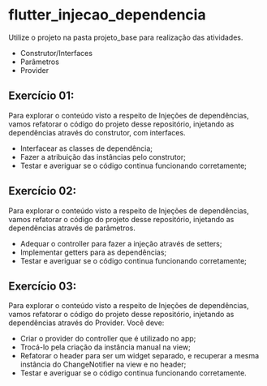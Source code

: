 # flutter_injecao_dependencia

Utilize o projeto na pasta projeto_base para realização das atividades.

- Construtor/Interfaces
- Parâmetros
- Provider

## Exercício 01:

Para explorar o conteúdo visto a respeito de Injeções de dependências, vamos refatorar o código do projeto desse repositório, injetando as dependências através do construtor, com interfaces.

- Interfacear as classes de dependência;
- Fazer a atribuição das instâncias pelo construtor;
- Testar e averiguar se o código continua funcionando corretamente;

## Exercício 02:

Para explorar o conteúdo visto a respeito de Injeções de dependências, vamos refatorar o código do projeto desse repositório, injetando as dependências através de parâmetros.

- Adequar o controller para fazer a injeção através de setters;
- Implementar getters para as dependências;
- Testar e averiguar se o código continua funcionando corretamente;

## Exercício 03:

Para explorar o conteúdo visto a respeito de Injeções de dependências, vamos refatorar o código do projeto desse repositório, injetando as dependências através do Provider. Você deve:

- Criar o provider do controller que é utilizado no app;
- Trocá-lo pela criação da instância manual na view;
- Refatorar o header para ser um widget separado, e recuperar a mesma instância do ChangeNotifier na view e no header;
- Testar e averiguar se o código continua funcionando corretamente.
